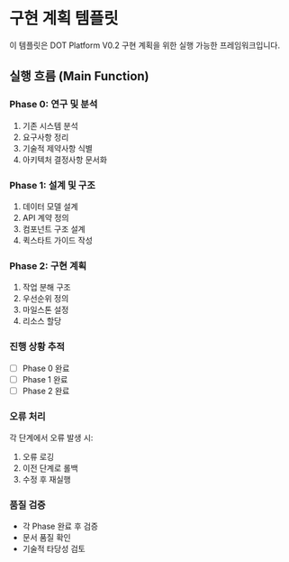 # 구현 계획 템플릿

이 템플릿은 DOT Platform V0.2 구현 계획을 위한 실행 가능한 프레임워크입니다.

## 실행 흐름 (Main Function)

### Phase 0: 연구 및 분석
1. 기존 시스템 분석
2. 요구사항 정리
3. 기술적 제약사항 식별
4. 아키텍처 결정사항 문서화

### Phase 1: 설계 및 구조
1. 데이터 모델 설계
2. API 계약 정의
3. 컴포넌트 구조 설계
4. 퀵스타트 가이드 작성

### Phase 2: 구현 계획
1. 작업 분해 구조
2. 우선순위 정의
3. 마일스톤 설정
4. 리소스 할당

### 진행 상황 추적
- [ ] Phase 0 완료
- [ ] Phase 1 완료
- [ ] Phase 2 완료

### 오류 처리
각 단계에서 오류 발생 시:
1. 오류 로깅
2. 이전 단계로 롤백
3. 수정 후 재실행

### 품질 검증
- 각 Phase 완료 후 검증
- 문서 품질 확인
- 기술적 타당성 검토
